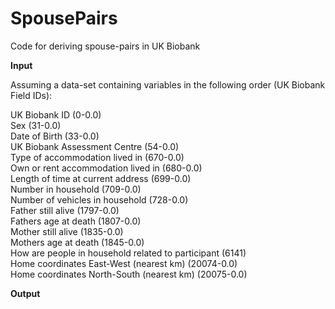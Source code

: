 # SpousePairs
Code for deriving spouse-pairs in UK Biobank

<b>Input</b>

Assuming a data-set containing variables in the following order (UK Biobank Field IDs):

UK Biobank ID (0-0.0) <br>
Sex (31-0.0) <br>
Date of Birth (33-0.0) <br>
UK Biobank Assessment Centre (54-0.0) <br>
Type of accommodation lived in (670-0.0) <br>
Own or rent accommodation lived in (680-0.0) <br>
Length of time at current address (699-0.0) <br>
Number in household (709-0.0) <br>
Number of vehicles in household (728-0.0) <br>
Father still alive (1797-0.0) <br>
Fathers age at death (1807-0.0) <br>
Mother still alive (1835-0.0) <br>
Mothers age at death (1845-0.0) <br>
How are people in household related to participant (6141) <br>
Home coordinates East-West (nearest km) (20074-0.0) <br>
Home coordinates North-South (nearest km) (20075-0.0) <br>

<b> Output </b>
